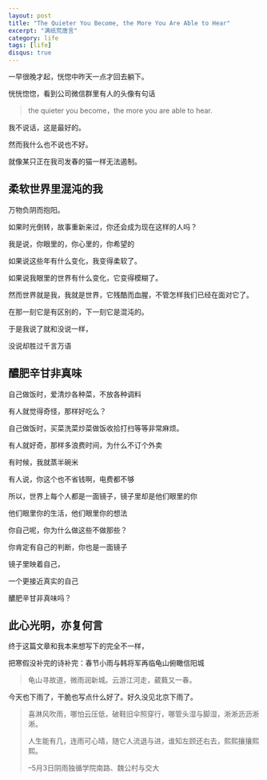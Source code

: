 ```yaml
---
layout: post
title: "The Quieter You Become, the More You Are Able to Hear"
excerpt: "满纸荒唐言"
category: life
tags: [life]
disqus: true
---
```


一早很晚才起，恍惚中昨天一点才回去躺下。

恍恍惚惚，看到公司微信群里有人的头像有句话

> the quieter you become，the more you are able to hear.

我不说话，这是最好的。

然而我什么也不说也不好。

就像某只正在我司发春的猫一样无法遏制。

## 柔软世界里混沌的我

万物负阴而抱阳。

如果时光倒转，故事重新来过，你还会成为现在这样的人吗？

我是说，你眼里的，你心里的，你希望的

如果说这些年有什么变化，我变得柔软了。

如果说我眼里的世界有什么变化，它变得模糊了。

然而世界就是我，我就是世界，它残酷而血腥，不管怎样我们已经在面对它了。

在那一刻它是有区别的，下一刻它是混沌的。

于是我说了就和没说一样，

没说却胜过千言万语

## 醲肥辛甘非真味

自己做饭时，爱清炒各种菜，不放各种调料

有人就觉得奇怪，那样好吃么？

自己做饭时，买菜洗菜炒菜做饭收拾打扫等等非常麻烦。

有人就好奇，那样多浪费时间，为什么不订个外卖

有时候，我就蒸半碗米

有人说，你这个也不省钱啊，电费都不够

所以，世界上每个人都是一面镜子，镜子里却是他们眼里的你

他们眼里你的生活，他们眼里你的想法

你自己呢，你为什么做这些不做那些？

你肯定有自己的判断，你也是一面镜子

镜子里映着自己，

一个更接近真实的自己

醲肥辛甘非真味吗？

## 此心光明，亦复何言

终于这篇文章和我本来想写下的完全不一样，

把寒假没补完的诗补完：春节小雨与韩将军再临龟山俯瞰信阳城

> 龟山寻故道，微雨润新城。云游江河走，葳蕤又一春。

今天也下雨了，干脆也写点什么好了。好久没见北京下雨了。

> 喜淋风吹雨，哪怕云压低，破鞋旧伞照穿行，哪管头湿与脚湿，淅淅沥沥淅淅。
> 
> 人生能有几，连雨可心晴，随它人流退与进，谁知左顾还右去，熙熙攘攘熙熙。
> 
> –5月3日阴雨独循学院南路、魏公村与交大
